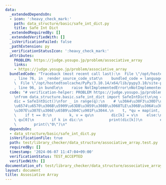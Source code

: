 ```yaml
---
data:
  _extendedDependsOn:
  - icon: ':heavy_check_mark:'
    path: data_structure/basic/safe_int_dict.py
    title: Safe Int Dict
  _extendedRequiredBy: []
  _extendedVerifiedWith: []
  _isVerificationFailed: false
  _pathExtension: py
  _verificationStatusIcon: ':heavy_check_mark:'
  attributes:
    PROBLEM: https://judge.yosupo.jp/problem/associative_array
    links:
    - https://judge.yosupo.jp/problem/associative_array
  bundledCode: "Traceback (most recent call last):\n  File \"/opt/hostedtoolcache/PyPy/3.10.14/x64/lib/pypy3.10/site-packages/onlinejudge_verify/documentation/build.py\"\
    , line 76, in _render_source_code_stat\n    bundled_code = language.bundle(\n\
    \  File \"/opt/hostedtoolcache/PyPy/3.10.14/x64/lib/pypy3.10/site-packages/onlinejudge_verify/languages/python.py\"\
    , line 96, in bundle\n    raise NotImplementedError\nNotImplementedError\n"
  code: "# verification-helper: PROBLEM https://judge.yosupo.jp/problem/associative_array\n\
    \nfrom data_structure.basic.safe_int_dict import SafeIntDict\n\nq = int(input())\n\
    dic = SafeIntDict()\nfor _ in range(q):\n    # \u30A4\u30F3\u30D7\u30C3\u30C8\u3092\
    \u6574\u6570\u306B\u5909\u63DB\u3059\u308B\u3068TLE\u306B\u306A\u308B.str\u306E\
    \u307E\u307E\u306E\u65B9\u304C\u901F\u3044.\n    t, *qu = map(int, input().split())\n\
    \    if t == 0:\n        k, v = qu\n        dic[k] = v\n    else:\n        k =\
    \ qu[0]\n        if k in dic:\n            print(dic[k])\n        else:\n    \
    \        print(\"0\")\n"
  dependsOn:
  - data_structure/basic/safe_int_dict.py
  isVerificationFile: true
  path: test/library_checker/data_structure/associative_array.test.py
  requiredBy: []
  timestamp: '2024-06-07 11:47:04+09:00'
  verificationStatus: TEST_ACCEPTED
  verifiedWith: []
documentation_of: test/library_checker/data_structure/associative_array.test.py
layout: document
title: Assosiative Array
---
```

